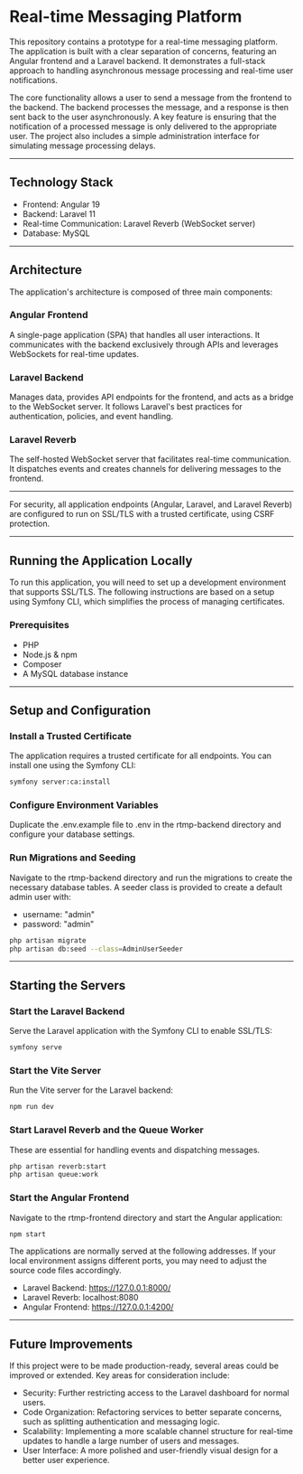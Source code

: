 # Real-time Messaging Platform
This repository contains a prototype for a real-time messaging platform. The application is built with a clear separation of concerns, featuring an Angular frontend and a Laravel backend. It demonstrates a full-stack approach to handling asynchronous message processing and real-time user notifications.

The core functionality allows a user to send a message from the frontend to the backend. The backend processes the message, and a response is then sent back to the user asynchronously. A key feature is ensuring that the notification of a processed message is only delivered to the appropriate user. The project also includes a simple administration interface for simulating message processing delays.

---

## Technology Stack
- Frontend: Angular 19
- Backend: Laravel 11
- Real-time Communication: Laravel Reverb (WebSocket server)
- Database: MySQL

---

## Architecture

The application's architecture is composed of three main components:

### Angular Frontend 
A single-page application (SPA) that handles all user interactions. It communicates with the backend exclusively through APIs and leverages WebSockets for real-time updates.

### Laravel Backend
Manages data, provides API endpoints for the frontend, and acts as a bridge to the WebSocket server. It follows Laravel's best practices for authentication, policies, and event handling.

### Laravel Reverb
The self-hosted WebSocket server that facilitates real-time communication. It dispatches events and creates channels for delivering messages to the frontend.

---

For security, all application endpoints (Angular, Laravel, and Laravel Reverb) are configured to run on SSL/TLS with a trusted certificate, using CSRF protection.

---

## Running the Application Locally

To run this application, you will need to set up a development environment that supports SSL/TLS. The following instructions are based on a setup using Symfony CLI, which simplifies the process of managing certificates.

### Prerequisites
- PHP
- Node.js & npm
- Composer
- A MySQL database instance

---

## Setup and Configuration

### Install a Trusted Certificate
The application requires a trusted certificate for all endpoints. You can install one using the Symfony CLI:

```bash
symfony server:ca:install
```

### Configure Environment Variables
Duplicate the .env.example file to .env in the rtmp-backend directory and configure your database settings.

### Run Migrations and Seeding
Navigate to the rtmp-backend directory and run the migrations to create the necessary database tables. 
A seeder class is provided to create a default admin user with:
- username: "admin"
- password: "admin"

```bash
php artisan migrate
php artisan db:seed --class=AdminUserSeeder
```

---

## Starting the Servers

### Start the Laravel Backend
Serve the Laravel application with the Symfony CLI to enable SSL/TLS:
```bash
symfony serve
```

### Start the Vite Server
Run the Vite server for the Laravel backend:
```bash
npm run dev
```

### Start Laravel Reverb and the Queue Worker
These are essential for handling events and dispatching messages.
```bash
php artisan reverb:start
php artisan queue:work
```

### Start the Angular Frontend
Navigate to the rtmp-frontend directory and start the Angular application:
```bash
npm start
```

The applications are normally served at the following addresses.
If your local environment assigns different ports, you may need to adjust the source code files accordingly.
- Laravel Backend: https://127.0.0.1:8000/
- Laravel Reverb: localhost:8080
- Angular Frontend: https://127.0.0.1:4200/

---

## Future Improvements
If this project were to be made production-ready, several areas could be improved or extended. Key areas for consideration include:
- Security: Further restricting access to the Laravel dashboard for normal users.
- Code Organization: Refactoring services to better separate concerns, such as splitting authentication and messaging logic.
- Scalability: Implementing a more scalable channel structure for real-time updates to handle a large number of users and messages.
- User Interface: A more polished and user-friendly visual design for a better user experience.
